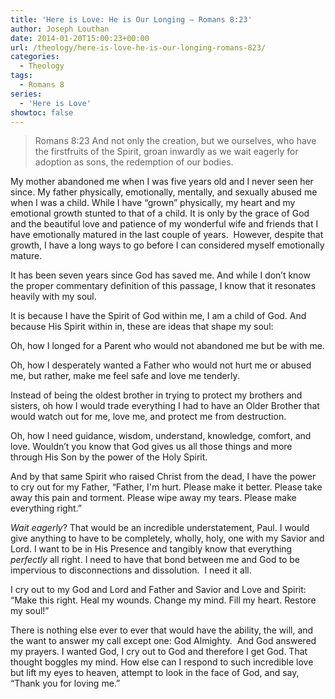 ```yaml
---
title: 'Here is Love: He is Our Longing – Romans 8:23'
author: Joseph Louthan
date: 2014-01-20T15:00:23+00:00
url: /theology/here-is-love-he-is-our-longing-romans-823/
categories:
  - Theology
tags:
  - Romans 8
series:
  - 'Here is Love'
showtoc: false
---
```

> Romans 8:23 And not only the creation, but we ourselves, who have the firstfruits of the Spirit, groan inwardly as we wait eagerly for adoption as sons, the redemption of our bodies.

My mother abandoned me when I was five years old and I never seen her since. My father physically, emotionally, mentally, and sexually abused me when I was a child. While I have “grown” physically, my heart and my emotional growth stunted to that of a child. It is only by the grace of God and the beautiful love and patience of my wonderful wife and friends that I have emotionally matured in the last couple of years.  However, despite that growth, I have a long ways to go before I can considered myself emotionally mature.

It has been seven years since God has saved me. And while I don’t know the proper commentary definition of this passage, I know that it resonates heavily with my soul.

It is because I have the Spirit of God within me, I am a child of God. And because His Spirit within in, these are ideas that shape my soul:

Oh, how I longed for a Parent who would not abandoned me but be with me.

Oh, how I desperately wanted a Father who would not hurt me or abused me, but rather, make me feel safe and love me tenderly.

Instead of being the oldest brother in trying to protect my brothers and sisters, oh how I would trade everything I had to have an Older Brother that would watch out for me, love me, and protect me from destruction.

Oh, how I need guidance, wisdom, understand, knowledge, comfort, and love. Wouldn’t you know that God gives us all those things and more through His Son by the power of the Holy Spirit.

And by that same Spirit who raised Christ from the dead, I have the power to cry out for my Father, “Father, I'm hurt. Please make it better. Please take away this pain and torment. Please wipe away my tears. Please make everything right.”

_Wait eagerly_? That would be an incredible understatement, Paul. I would give anything to have to be completely, wholly, holy, one with my Savior and Lord. I want to be in His Presence and tangibly know that everything _perfectly_ all right. I need to have that bond between me and God to be impervious to disconnections and dissolution.  I need it all.

I cry out to my God and Lord and Father and Savior and Love and Spirit: “Make this right. Heal my wounds. Change my mind. Fill my heart. Restore my soul!”

There is nothing else ever to ever that would have the ability, the will, and the want to answer my call except one: God Almighty.  And God answered my prayers. I wanted God, I cry out to God and therefore I get God. That thought boggles my mind. How else can I respond to such incredible love but lift my eyes to heaven, attempt to look in the face of God, and say, “Thank you for loving me.”

